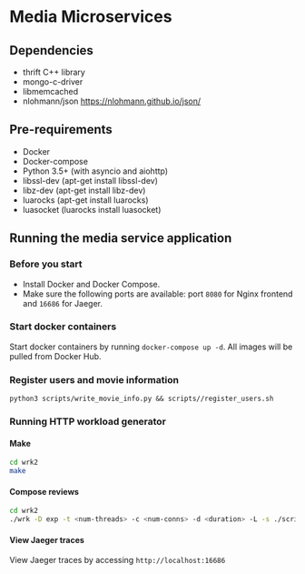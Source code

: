 # Media Microservices

## Dependencies
- thrift C++ library
- mongo-c-driver
- libmemcached
- nlohmann/json https://nlohmann.github.io/json/

## Pre-requirements
- Docker
- Docker-compose
- Python 3.5+ (with asyncio and aiohttp)
- libssl-dev (apt-get install libssl-dev)
- libz-dev (apt-get install libz-dev)
- luarocks (apt-get install luarocks)
- luasocket (luarocks install luasocket)

## Running the media service application
### Before you start
- Install Docker and Docker Compose.
- Make sure the following ports are available: port `8080` for Nginx frontend and 
  `16686` for Jaeger.

### Start docker containers
Start docker containers by running `docker-compose up -d`. All images will be 
pulled from Docker Hub.

### Register users and movie information
```
python3 scripts/write_movie_info.py && scripts//register_users.sh
```

### Running HTTP workload generator
#### Make
```bash
cd wrk2
make
```

#### Compose reviews
```bash
cd wrk2
./wrk -D exp -t <num-threads> -c <num-conns> -d <duration> -L -s ./scripts/media-microservices/compose-review.lua http://localhost:8080/wrk2-api/review/compose -R <reqs-per-sec>
```

#### View Jaeger traces
View Jaeger traces by accessing `http://localhost:16686`